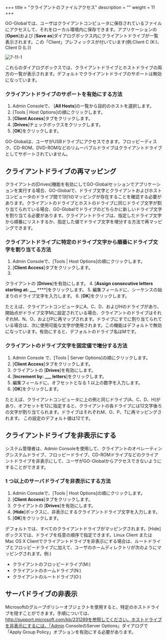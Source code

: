 +++
title = "クライアントのファイルアクセス"
description = ""
weight = 11
+++

GO-Globalでは、ユーザはクライアントコンピュータに保存されているファイルにアクセスして、それをローカル環境内に保存できます。アプリケーションの [**Open**]および [**Save as**]ダイアログボックス内にクライアントドライブが一覧表示されます。この「Client」プレフィックスが付いています(例:Client C (K:)、Client D (L:))

![7-11-1](/images/7-11-1.png)

これらのダイアログボックスでは、クライアントドライブとホストドライブの両方の一覧が表示されます。デフォルトでクライアントドライブのサポートは無効になっています。

### クライアントドライブのサポートを有効にする方法

1. Admin Consoleで、 [**All Hosts**]の一覧から目的のホストを選択します。
2. [Tools | Host Options]の順にクリックします。
3. [**Client Access**]タブをクリックします。
4. [**Drives**]チェックボックスをクリックします。
5. [**OK**]をクリックします。

GO-Globalは、ユーザがUSBドライブにアクセスできます。フロッピーディスク、CD-ROM、DVD-ROMなどのリムーバブルドライブはクライアントドライブとしてサポートされていません。

## クライアントドライブの再マッピング

クライアントの[Drives]機能を有効にしてGO-Globalセッションでアプリケーションを実行する場合、GO-Globalで、ドライブ文字とクライアントおよびホストコンピュータのドライブ間で1対1のマッピングが存在することを確認する必要があります。クライアントのドライブとホストのドライブに同じドライブ文字が割り当てられている場合、GO-Globalでドライブのどちらかに新しいドライブ文字を割り当てる必要があります。クライアントドライブは、指定したドライブ文字から順番にリストするか、指定した値でドライブ文字を増分する方法で再マッピングできます。

### クライアントドライブに特定のドライブ文字から順番にドライブ文字を割り当てる方法

1. Admin Consoleで、[Tools | Host Options]の順にクリックします。
2. [**Client Access**]タブをクリックします。
3.
クライアントの [**Drives**]を有効にします。
4. [**Assign consecutive letters starting at:** **___** ****]をクリックします。
5. 編集フィールドに、シーケンスの始まりのドライブ文字を入力します。
6. [**OK**]をクリックします。

たとえば、クライアントコンピュータにA、C、D、およびHのドライブがあり、開始点がドライブ文字Mに設定されている場合、クライアントのドライブはそれぞれM、N、O、およびPに再マップされます。ドライブにすでに割り当てられている場合は、次に使用可能な文字が使用されます。この機能はデフォルトで無効になっています。有効にすると、デフォルトのドライブ名はMです。

### クライアントのドライブ文字を固定値で増分する方法

1. Admin Console で、[Tools | Server Options]の順にクリックします。
2. [**Client Access**]タブをクリックします。
3. クライアントの [**Drives**]を有効にします。
4. [**Increment by:** **___** **letters**]をクリックします。
5. 編集フィールドに、オフセットとなる 1 以上の数字を入力します。
6. [**OK**]をクリックします。

たとえば、クライアントコンピュータに上の例と同じドライブ(A、C、D、H)があり、オフセットを12に指定すると、クライアントの各ドライブには12文字後ろの文字が割り当てられます。ドライブはそれぞれM、O、P、Tに再マッピングされます。 この設定のデフォルト値は12です。

## クライアントドライブを非表示にする

システム管理者は、Admin Consoleを使用して、クライアントのオペレーティングシステムドライブ、フロッピードライブ、CD-ROMドライブなどのクライアントドライブを非表示にして、ユーザがGO-Globalからアクセスできないようにすることができます。

### 1 つ以上のサーバドライブを非表示にする方法

1. Admin Consoleで、[Tools | Host Options]の順にクリックします。
2. [**Client Access**]タブをクリックします。
3. クライアントの [**Drives**]を有効にします。
4. [**Hide**]ボックスに、非表示にするクライアントドライブ文字を入力します。
5. [**OK**]をクリックします。

デフォルトでは、すべてのクライアントドライブがマッピングされます。[Hide]ボックスでは、ドライブを任意の順序で指定できます。Linux Client または Mac OS X Clientでクライアントドライブを非表示にする場合は、ルートドライブとフロッピードライブに加えて、ユーザのホームディレクトリが次のようにマッピングされます。例:)

* クライアントのフロッピードライブ(M:)
* クライアントのホームドライブ(N:)
* クライアントのルートドライブ(O:)

## サーバドライブの非表示

Microsoftのグループポリシーオブジェクトを使用すると、特定のホストドライブを隠すことができます。手順については、http://support.microsoft.com/kb/231289を参照してください。ホストドライブを非表示にするには、「Admin ConsoleのServer Options」ダイアログで「Apply Group Policy」オプションを有効にする必要があります。
